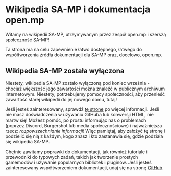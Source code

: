 # Wikipedia SA-MP i dokumentacja open.mp

Witamy na wikipedii SA-MP, utrzymywanym przez zespół open.mp i szerszą społeczność SA-MP!

Ta strona ma na celu zapewnienie łatwo dostępnego, 
łatwego do współtworzenia źródła dokumentacji dla SA-MP oraz, docelowo, open.mp.

## Wikipedia SA-MP została wyłączona

Niestety, wikipedia SA-MP zostało wyłączoną pod koniec września - chociaż większość jego zawartości można znaleźć w publicznym archiwum internetowym.
Niestety, potrzebujemy pomocy społeczności, aby przenieść zawartość starej wikipedii do jej nowego domu, tutaj!

Jeśli jesteś zainteresowany, sprawdź [tę stronę](/docs/meta/Contributing) po więcej informacji.
Jeśli nie masz doświadczenia w używaniu GitHuba lub konwersji HTML, nie martw się! Możesz pomóc, po prostu informując nas o problemach (poprzez Discord, Burgershot lub media społecznościowe) i najważniejsza rzecz: _rozpowszechnianie informacji!_ Więc pamiętaj, aby założyć tę stronę i podzielić się nią z każdym, kogo znasz i kto zastanawia się, gdzie podziała się wikipedia SA-MP.

Chętnie zawitamy poprawki do dokumentacji, jak również tutoriale i przewodniki do typowych zadań, takich jak tworzenie prostych gamemodów i używanie popularnych bibliotek i pluginów. Jeśli jesteś zainteresowany współtworzeniem dokumentacji, udaj się na stronę [GitHub](https://github.com/openmultiplayer/wiki).
